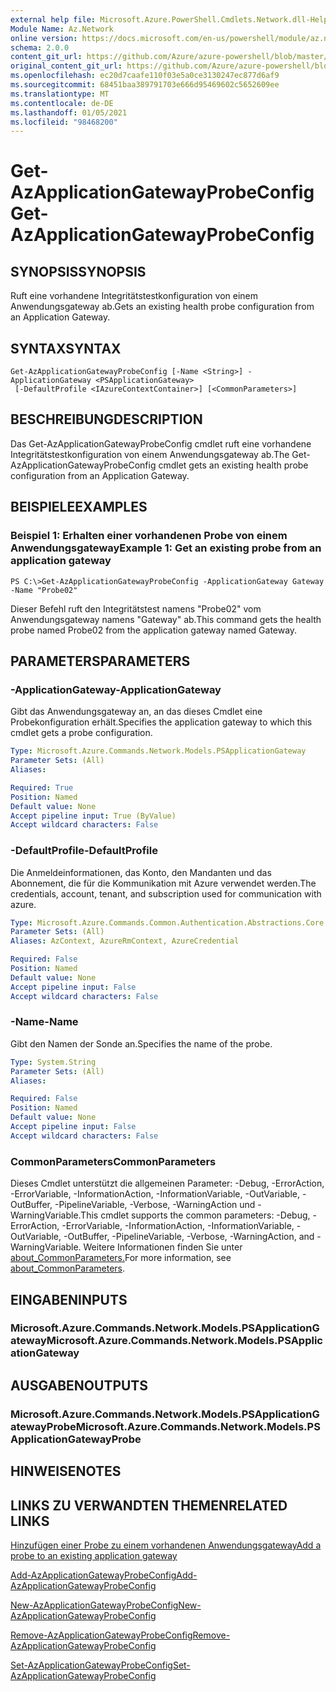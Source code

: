 ```yaml
---
external help file: Microsoft.Azure.PowerShell.Cmdlets.Network.dll-Help.xml
Module Name: Az.Network
online version: https://docs.microsoft.com/en-us/powershell/module/az.network/get-azapplicationgatewayprobeconfig
schema: 2.0.0
content_git_url: https://github.com/Azure/azure-powershell/blob/master/src/Network/Network/help/Get-AzApplicationGatewayProbeConfig.md
original_content_git_url: https://github.com/Azure/azure-powershell/blob/master/src/Network/Network/help/Get-AzApplicationGatewayProbeConfig.md
ms.openlocfilehash: ec20d7caafe110f03e5a0ce3130247ec877d6af9
ms.sourcegitcommit: 68451baa389791703e666d95469602c5652609ee
ms.translationtype: MT
ms.contentlocale: de-DE
ms.lasthandoff: 01/05/2021
ms.locfileid: "98468200"
---
```

# <span data-ttu-id="0e962-101">Get-AzApplicationGatewayProbeConfig</span><span class="sxs-lookup"><span data-stu-id="0e962-101">Get-AzApplicationGatewayProbeConfig</span></span>

## <span data-ttu-id="0e962-102">SYNOPSIS</span><span class="sxs-lookup"><span data-stu-id="0e962-102">SYNOPSIS</span></span>
<span data-ttu-id="0e962-103">Ruft eine vorhandene Integritätstestkonfiguration von einem Anwendungsgateway ab.</span><span class="sxs-lookup"><span data-stu-id="0e962-103">Gets an existing health probe configuration from an Application Gateway.</span></span>

## <span data-ttu-id="0e962-104">SYNTAX</span><span class="sxs-lookup"><span data-stu-id="0e962-104">SYNTAX</span></span>

```
Get-AzApplicationGatewayProbeConfig [-Name <String>] -ApplicationGateway <PSApplicationGateway>
 [-DefaultProfile <IAzureContextContainer>] [<CommonParameters>]
```

## <span data-ttu-id="0e962-105">BESCHREIBUNG</span><span class="sxs-lookup"><span data-stu-id="0e962-105">DESCRIPTION</span></span>
<span data-ttu-id="0e962-106">Das Get-AzApplicationGatewayProbeConfig cmdlet ruft eine vorhandene Integritätstestkonfiguration von einem Anwendungsgateway ab.</span><span class="sxs-lookup"><span data-stu-id="0e962-106">The Get-AzApplicationGatewayProbeConfig cmdlet gets an existing health probe configuration from an Application Gateway.</span></span>

## <span data-ttu-id="0e962-107">BEISPIELE</span><span class="sxs-lookup"><span data-stu-id="0e962-107">EXAMPLES</span></span>

### <span data-ttu-id="0e962-108">Beispiel 1: Erhalten einer vorhandenen Probe von einem Anwendungsgateway</span><span class="sxs-lookup"><span data-stu-id="0e962-108">Example 1: Get an existing probe from an application gateway</span></span>
```
PS C:\>Get-AzApplicationGatewayProbeConfig -ApplicationGateway Gateway -Name "Probe02"
```

<span data-ttu-id="0e962-109">Dieser Befehl ruft den Integritätstest namens "Probe02" vom Anwendungsgateway namens "Gateway" ab.</span><span class="sxs-lookup"><span data-stu-id="0e962-109">This command gets the health probe named Probe02 from the application gateway named Gateway.</span></span>

## <span data-ttu-id="0e962-110">PARAMETERS</span><span class="sxs-lookup"><span data-stu-id="0e962-110">PARAMETERS</span></span>

### <span data-ttu-id="0e962-111">-ApplicationGateway</span><span class="sxs-lookup"><span data-stu-id="0e962-111">-ApplicationGateway</span></span>
<span data-ttu-id="0e962-112">Gibt das Anwendungsgateway an, an das dieses Cmdlet eine Probekonfiguration erhält.</span><span class="sxs-lookup"><span data-stu-id="0e962-112">Specifies the application gateway to which this cmdlet gets a probe configuration.</span></span>

```yaml
Type: Microsoft.Azure.Commands.Network.Models.PSApplicationGateway
Parameter Sets: (All)
Aliases:

Required: True
Position: Named
Default value: None
Accept pipeline input: True (ByValue)
Accept wildcard characters: False
```

### <span data-ttu-id="0e962-113">-DefaultProfile</span><span class="sxs-lookup"><span data-stu-id="0e962-113">-DefaultProfile</span></span>
<span data-ttu-id="0e962-114">Die Anmeldeinformationen, das Konto, den Mandanten und das Abonnement, die für die Kommunikation mit Azure verwendet werden.</span><span class="sxs-lookup"><span data-stu-id="0e962-114">The credentials, account, tenant, and subscription used for communication with azure.</span></span>

```yaml
Type: Microsoft.Azure.Commands.Common.Authentication.Abstractions.Core.IAzureContextContainer
Parameter Sets: (All)
Aliases: AzContext, AzureRmContext, AzureCredential

Required: False
Position: Named
Default value: None
Accept pipeline input: False
Accept wildcard characters: False
```

### <span data-ttu-id="0e962-115">-Name</span><span class="sxs-lookup"><span data-stu-id="0e962-115">-Name</span></span>
<span data-ttu-id="0e962-116">Gibt den Namen der Sonde an.</span><span class="sxs-lookup"><span data-stu-id="0e962-116">Specifies the name of the probe.</span></span>

```yaml
Type: System.String
Parameter Sets: (All)
Aliases:

Required: False
Position: Named
Default value: None
Accept pipeline input: False
Accept wildcard characters: False
```

### <span data-ttu-id="0e962-117">CommonParameters</span><span class="sxs-lookup"><span data-stu-id="0e962-117">CommonParameters</span></span>
<span data-ttu-id="0e962-118">Dieses Cmdlet unterstützt die allgemeinen Parameter: -Debug, -ErrorAction, -ErrorVariable, -InformationAction, -InformationVariable, -OutVariable, -OutBuffer, -PipelineVariable, -Verbose, -WarningAction und -WarningVariable.</span><span class="sxs-lookup"><span data-stu-id="0e962-118">This cmdlet supports the common parameters: -Debug, -ErrorAction, -ErrorVariable, -InformationAction, -InformationVariable, -OutVariable, -OutBuffer, -PipelineVariable, -Verbose, -WarningAction, and -WarningVariable.</span></span> <span data-ttu-id="0e962-119">Weitere Informationen finden Sie unter [about_CommonParameters.](http://go.microsoft.com/fwlink/?LinkID=113216)</span><span class="sxs-lookup"><span data-stu-id="0e962-119">For more information, see [about_CommonParameters](http://go.microsoft.com/fwlink/?LinkID=113216).</span></span>

## <span data-ttu-id="0e962-120">EINGABEN</span><span class="sxs-lookup"><span data-stu-id="0e962-120">INPUTS</span></span>

### <span data-ttu-id="0e962-121">Microsoft.Azure.Commands.Network.Models.PSApplicationGateway</span><span class="sxs-lookup"><span data-stu-id="0e962-121">Microsoft.Azure.Commands.Network.Models.PSApplicationGateway</span></span>

## <span data-ttu-id="0e962-122">AUSGABEN</span><span class="sxs-lookup"><span data-stu-id="0e962-122">OUTPUTS</span></span>

### <span data-ttu-id="0e962-123">Microsoft.Azure.Commands.Network.Models.PSApplicationGatewayProbe</span><span class="sxs-lookup"><span data-stu-id="0e962-123">Microsoft.Azure.Commands.Network.Models.PSApplicationGatewayProbe</span></span>

## <span data-ttu-id="0e962-124">HINWEISE</span><span class="sxs-lookup"><span data-stu-id="0e962-124">NOTES</span></span>

## <span data-ttu-id="0e962-125">LINKS ZU VERWANDTEN THEMEN</span><span class="sxs-lookup"><span data-stu-id="0e962-125">RELATED LINKS</span></span>

[<span data-ttu-id="0e962-126">Hinzufügen einer Probe zu einem vorhandenen Anwendungsgateway</span><span class="sxs-lookup"><span data-stu-id="0e962-126">Add a probe to an existing application gateway</span></span>](https://azure.microsoft.com/en-us/documentation/articles/application-gateway-create-probe-ps/#add-a-probe-to-an-existing-application-gateway)

[<span data-ttu-id="0e962-127">Add-AzApplicationGatewayProbeConfig</span><span class="sxs-lookup"><span data-stu-id="0e962-127">Add-AzApplicationGatewayProbeConfig</span></span>](./Add-AzApplicationGatewayProbeConfig.md)

[<span data-ttu-id="0e962-128">New-AzApplicationGatewayProbeConfig</span><span class="sxs-lookup"><span data-stu-id="0e962-128">New-AzApplicationGatewayProbeConfig</span></span>](./New-AzApplicationGatewayProbeConfig.md)

[<span data-ttu-id="0e962-129">Remove-AzApplicationGatewayProbeConfig</span><span class="sxs-lookup"><span data-stu-id="0e962-129">Remove-AzApplicationGatewayProbeConfig</span></span>](./Remove-AzApplicationGatewayProbeConfig.md)

[<span data-ttu-id="0e962-130">Set-AzApplicationGatewayProbeConfig</span><span class="sxs-lookup"><span data-stu-id="0e962-130">Set-AzApplicationGatewayProbeConfig</span></span>](./Set-AzApplicationGatewayProbeConfig.md)

